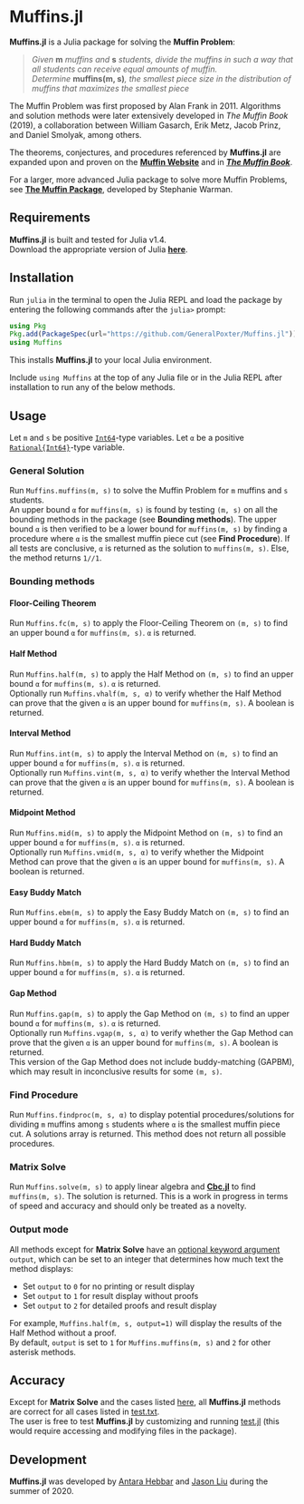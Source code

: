 # Muffins.jl
**Muffins.jl** is a Julia package for solving the **Muffin Problem**:
> *Given* __m__ *muffins and* __s__ *students, divide the muffins in such a way that all students can receive equal amounts of muffin.  
> Determine* __muffins(m, s)__*, the smallest piece size in the distribution of muffins that maximizes the smallest piece*

The Muffin Problem was first proposed by Alan Frank in 2011. Algorithms and solution methods were later extensively developed in *The Muffin Book* (2019), a collaboration between William Gasarch, Erik Metz, Jacob Prinz, and Daniel Smolyak, among others.

The theorems, conjectures, and procedures referenced by **Muffins.jl** are expanded upon and proven on the **[Muffin Website](https://www.cs.umd.edu/users/gasarch/MUFFINS/muffins.html)** and in ***[The Muffin Book](https://books.google.com/books/about/Mathematical_Muffin_Morsels.html?id=UwkazAEACAAJ&source=kp_book_description)***.

For a larger, more advanced Julia package to solve more Muffin Problems, see **[The Muffin Package](https://github.com/swarman2/The-Muffin-Package)**, developed by Stephanie Warman.

## Requirements
**Muffins.jl** is built and tested for Julia v1.4.  
Download the appropriate version of Julia **[here](https://julialang.org/downloads/)**.

## Installation
Run `julia` in the terminal to open the Julia REPL and load the package by entering the following commands after the `julia>` prompt:

```julia
using Pkg
Pkg.add(PackageSpec(url="https://github.com/GeneralPoxter/Muffins.jl"))
using Muffins
```

This installs **Muffins.jl** to your local Julia environment.

Include `using Muffins` at the top of any Julia file or in the Julia REPL after installation to run any of the below methods.

## Usage
Let `m` and `s` be positive [`Int64`](https://docs.julialang.org/en/v1/manual/integers-and-floating-point-numbers/#Integers-1)-type variables. Let `α` be a positive [`Rational{Int64}`](https://docs.julialang.org/en/v1/manual/complex-and-rational-numbers/#Rational-Numbers-1)-type variable.

### General Solution
Run `Muffins.muffins(m, s)` to solve the Muffin Problem for `m` muffins and `s` students.  
An upper bound `α` for `muffins(m, s)` is found by testing `(m, s)` on all the bounding methods in the package (see **Bounding methods**). The upper bound `α` is then verified to be a lower bound for `muffins(m, s)` by finding a procedure where `α` is the smallest muffin piece cut (see **Find Procedure**). If all tests are conclusive, `α` is returned as the solution to `muffins(m, s)`. Else, the method returns `1//1`.

### Bounding methods
#### Floor-Ceiling Theorem
Run `Muffins.fc(m, s)` to apply the Floor-Ceiling Theorem on `(m, s)` to find an upper bound `α` for `muffins(m, s)`. `α` is returned.

#### Half Method
Run `Muffins.half(m, s)` to apply the Half Method on `(m, s)` to find an upper bound `α` for `muffins(m, s)`. `α` is returned.  
Optionally run `Muffins.vhalf(m, s, α)` to verify whether the Half Method can prove that the given `α` is an upper bound for `muffins(m, s)`. A boolean is returned.

#### Interval Method
Run `Muffins.int(m, s)` to apply the Interval Method on `(m, s)` to find an upper bound `α` for `muffins(m, s)`. `α` is returned.  
Optionally run `Muffins.vint(m, s, α)` to verify whether the Interval Method can prove that the given `α` is an upper bound for `muffins(m, s)`. A boolean is returned.

#### Midpoint Method
Run `Muffins.mid(m, s)` to apply the Midpoint Method on `(m, s)` to find an upper bound `α` for `muffins(m, s)`. `α` is returned.  
Optionally run `Muffins.vmid(m, s, α)` to verify whether the Midpoint Method can prove that the given `α` is an upper bound for `muffins(m, s)`. A boolean is returned.

#### Easy Buddy Match
Run `Muffins.ebm(m, s)` to apply the Easy Buddy Match on `(m, s)` to find an upper bound `α` for `muffins(m, s)`. `α` is returned.

#### Hard Buddy Match
Run `Muffins.hbm(m, s)` to apply the Hard Buddy Match on `(m, s)` to find an upper bound `α` for `muffins(m, s)`. `α` is returned.

#### Gap Method
Run `Muffins.gap(m, s)` to apply the Gap Method on `(m, s)` to find an upper bound `α` for `muffins(m, s)`. `α` is returned.  
Optionally run `Muffins.vgap(m, s, α)` to verify whether the Gap Method can prove that the given `α` is an upper bound for `muffins(m, s)`. A boolean is returned.  
This version of the Gap Method does not include buddy-matching (GAPBM), which may result in inconclusive results for some `(m, s)`.

### Find Procedure
Run `Muffins.findproc(m, s, α)` to display potential procedures/solutions for dividing `m` muffins among `s` students where `α` is the smallest muffin piece cut. A solutions array is returned. This method does not return all possible procedures.

### Matrix Solve
Run `Muffins.solve(m, s)` to apply linear algebra and **[Cbc.jl](https://github.com/jump-dev/Cbc.jl)** to find `muffins(m, s)`. The solution is returned. This is a work in progress in terms of speed and accuracy and should only be treated as a novelty.

### Output mode
All methods except for **Matrix Solve** have an [optional keyword argument](https://docs.julialang.org/en/v1/manual/functions/#Keyword-Arguments-1) `output`, which can be set to an integer that determines how much text the method displays:

+ Set `output` to `0` for no printing or result display
+ Set `output` to `1` for result display without proofs
+ Set `output` to `2` for detailed proofs and result display  

For example, `Muffins.half(m, s, output=1)` will display the results of the Half Method without a proof.  
By default, `output` is set to `1` for `Muffins.muffins(m, s)` and `2` for other asterisk methods.

## Accuracy
Except for **Matrix Solve** and the cases listed [here](https://docs.google.com/spreadsheets/d/1ruZvlS14-7J_UREqOEvMM_SHVeAgZnEUP0GWayFXHf0/edit?usp=sharing), all **Muffins.jl** methods are correct for all cases listed in [test.txt](src/test.txt).  
The user is free to test **Muffins.jl** by customizing and running [test.jl](src/test.jl) (this would require accessing and modifying files in the package).

## Development
**Muffins.jl** was developed by [Antara Hebbar](https://github.com/antarahebbar) and [Jason Liu](https://github.com/GeneralPoxter) during the summer of 2020.
